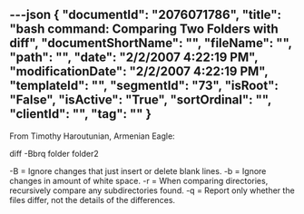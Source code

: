 ---json
{
  "documentId": "2076071786",
  "title": "bash command: Comparing Two Folders with diff",
  "documentShortName": "",
  "fileName": "",
  "path": "",
  "date": "2/2/2007 4:22:19 PM",
  "modificationDate": "2/2/2007 4:22:19 PM",
  "templateId": "",
  "segmentId": "73",
  "isRoot": "False",
  "isActive": "True",
  "sortOrdinal": "",
  "clientId": "",
  "tag": ""
}
---

From Timothy Haroutunian, Armenian Eagle:

diff -Bbrq folder folder2

-B = Ignore changes that just insert or delete blank lines.
-b = Ignore changes in amount of white space.
-r = When comparing directories, recursively compare any subdirectories found.
-q = Report only whether the files differ, not the details of the differences.
